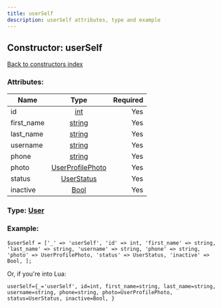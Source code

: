 ```yaml
---
title: userSelf
description: userSelf attributes, type and example
---
```

## Constructor: userSelf  
[Back to constructors index](index.md)



### Attributes:

| Name     |    Type       | Required |
|----------|:-------------:|---------:|
|id|[int](../types/int.md) | Yes|
|first\_name|[string](../types/string.md) | Yes|
|last\_name|[string](../types/string.md) | Yes|
|username|[string](../types/string.md) | Yes|
|phone|[string](../types/string.md) | Yes|
|photo|[UserProfilePhoto](../types/UserProfilePhoto.md) | Yes|
|status|[UserStatus](../types/UserStatus.md) | Yes|
|inactive|[Bool](../types/Bool.md) | Yes|



### Type: [User](../types/User.md)


### Example:

```
$userSelf = ['_' => 'userSelf', 'id' => int, 'first_name' => string, 'last_name' => string, 'username' => string, 'phone' => string, 'photo' => UserProfilePhoto, 'status' => UserStatus, 'inactive' => Bool, ];
```  

Or, if you're into Lua:  


```
userSelf={_='userSelf', id=int, first_name=string, last_name=string, username=string, phone=string, photo=UserProfilePhoto, status=UserStatus, inactive=Bool, }

```


